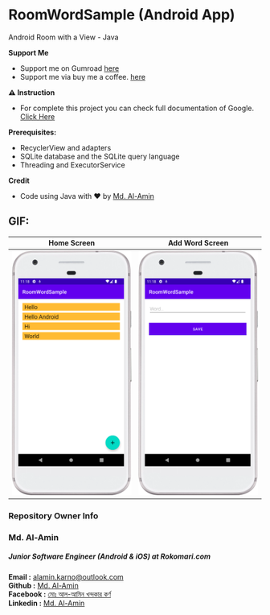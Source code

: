# RoomWordSample (Android App)

Android Room with a View - Java

**Support Me**

- Support me on Gumroad [here](https://alaminkarno.gumroad.com)
- Support me via buy me a coffee. [here](https://www.buymeacoffee.com/alaminkarno)

**⚠️ Instruction**

- For complete this project you can check full documentation of Google. [Click Here](https://developer.android.com/codelabs/android-room-with-a-view#0)

**Prerequisites:**

- RecyclerView and adapters
- SQLite database and the SQLite query language
- Threading and ExecutorService

**Credit**

- Code using Java with ❤️ by [Md. Al-Amin](https://github.com/alamin-karno)

## GIF:

|                            Home Screen                             |                            Add Word Screen                             |
|:------------------------------------------------------------------:|    :------------------------------------------------------------------:|  
| <img src="screenshots/Screenshot_20230717_111811.png" width="250"> | <img src="screenshots/Screenshot_20230717_111838.png" width="250"> | 


### Repository Owner Info

### Md. Al-Amin
##### Junior Software Engineer (Android & iOS) at Rokomari.com

__Email :__ [ alamin.karno@outlook.com ](mailto:alamin.karno@outlook.com) \
__Github :__ [Md. Al-Amin](https://github.com/alamin-karno) \
__Facebook :__ [মোঃ আল-আমিন খন্দকার কর্ণ](https://facebook.com/alamin.kanro) \
__Linkedin :__ [Md. Al-Amin](https://www.linkedin.com/in/alaminkarno/)
